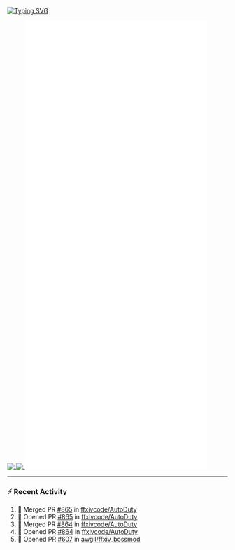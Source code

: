 [![Typing SVG](https://readme-typing-svg.demolab.com?font=Fira+Code&duration=1000&pause=1000&multiline=true&repeat=false&width=435&lines=Simon+Latusek+%7C+Gameplay+Engineer)](https://git.io/typing-svg)

<a href="https://github.com/anuraghazra/github-readme-stats">
  <img height=200 align="center" src="https://github-readme-stats.vercel.app/api?username=erdelf&theme=radical" />
</a>
<a href="https://github.com/anuraghazra/convoychat">
  <img height=200 align="center" src="https://streak-stats.demolab.com?user=erdelf&theme=radical&mode=weekly" />
</a>

<picture>
  <img src="/github-metrics.svg" alt="Metrics">
</picture>

---

### :zap: Recent Activity
<!--START_SECTION:activity-->
1. 🎉 Merged PR [#865](https://github.com/ffxivcode/AutoDuty/pull/865) in [ffxivcode/AutoDuty](https://github.com/ffxivcode/AutoDuty)
2. 💪 Opened PR [#865](https://github.com/ffxivcode/AutoDuty/pull/865) in [ffxivcode/AutoDuty](https://github.com/ffxivcode/AutoDuty)
3. 🎉 Merged PR [#864](https://github.com/ffxivcode/AutoDuty/pull/864) in [ffxivcode/AutoDuty](https://github.com/ffxivcode/AutoDuty)
4. 💪 Opened PR [#864](https://github.com/ffxivcode/AutoDuty/pull/864) in [ffxivcode/AutoDuty](https://github.com/ffxivcode/AutoDuty)
5. 💪 Opened PR [#607](https://github.com/awgil/ffxiv_bossmod/pull/607) in [awgil/ffxiv_bossmod](https://github.com/awgil/ffxiv_bossmod)
<!--END_SECTION:activity-->

<!--
**erdelf/erdelf** is a ✨ _special_ ✨ repository because its `README.md` (this file) appears on your GitHub profile.

Here are some ideas to get you started:

- 🔭 I’m currently working on ...
- 🌱 I’m currently learning ...
- 👯 I’m looking to collaborate on ...
- 🤔 I’m looking for help with ...
- 💬 Ask me about ...
- 📫 How to reach me: ...
- 😄 Pronouns: ...
- ⚡ Fun fact: ...
-->
